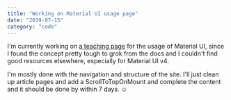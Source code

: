 ```yaml
---
title: "Working on Material UI usage page"
date: "2019-07-15"
category: "code"
---
```


I'm currently working on [a teaching page](https://siowyisheng.github.io/mui-usage/) for the usage of Material UI, since I found the concept pretty tough to grok from the docs and I couldn't find good resources elsewhere, especially for Material UI v4.

I'm mostly done with the navigation and structure of the site. I'll just clean up article pages and add a ScrollToTopOnMount and complete the content and it should be done by within 7 days. ☺️
